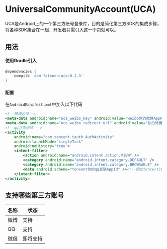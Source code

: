 # UniversalCommunityAccount(UCA)

UCA是Android上的一个第三方账号登录库，目的是简化第三方SDK的集成步骤，将各种SDK集合在一起，开发者只需引入这一个包就可以。

## 用法

#### 使用Gradle引入

```gradle
dependencies {
    compile 'com.fatsoon:uca:0.1.3'
}
```
#### 配置

在`AndroidManifest.xml`中加入以下代码
```xml
<!--微博必须-->
<meta-data android:name="uca_weibo_key" android:value="weibo你的微博AppKey"/><!--例如weibo1158881934-->
<meta-data android:name="uca_weibo_redirect_url" android:value="你的微博RedirectUrl"/>
<!--qq互连必须 -->
<activity
    android:name="com.tencent.tauth.AuthActivity"
    android:launchMode="singleTask"
    android:noHistory="true">
    <intent-filter>
        <action android:name="android.intent.action.VIEW" />
        <category android:name="android.intent.category.DEFAULT" />
        <category android:name="android.intent.category.BROWSABLE" />
        <data android:scheme="tencent你的qq互联AppId" /><!--例如tencent100415388-->
    </intent-filter>
</activity>
```




## 支持哪些第三方账号
| 名称 | 状态 |
|--------|--------|
|   微博  | 支持   |
|   QQ  | 支持   |
|   微信  | 即将支持   |